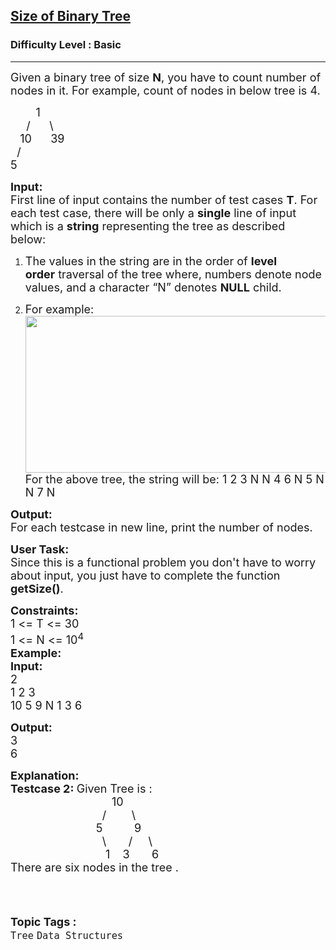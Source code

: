 <h2><a href="https://www.geeksforgeeks.org/problems/size-of-binary-tree/1?page=1&category=Tree&difficulty=School,Basic&sortBy=submissions">Size of Binary Tree</a></h2><h3>Difficulty Level : Basic</h3><hr><div class="problems_problem_content__Xm_eO"><p><span style="font-size:18px">Given a binary tree of size <strong>N</strong>, you have to count number of nodes in it. For example, count of nodes in below tree is 4.</span></p>

<p><span style="font-size:18px">&nbsp; &nbsp; &nbsp; &nbsp; 1<br>
&nbsp; &nbsp;&nbsp; /&nbsp;&nbsp;&nbsp;&nbsp;&nbsp; \<br>
&nbsp;&nbsp; 10&nbsp;&nbsp;&nbsp;&nbsp;&nbsp; 39<br>
&nbsp; /<br>
5</span></p>

<p><span style="font-size:18px"><strong>Input:</strong></span><br>
<span style="font-size:18px">First line of input contains the number of test cases&nbsp;<strong>T</strong>. For each test case, there will be only a&nbsp;<strong>single</strong>&nbsp;line of input which is a&nbsp;<strong>string</strong>&nbsp;representing the tree as described below:&nbsp;</span></p>

<ol>
	<li dir="ltr">
	<p dir="ltr"><span style="font-size:18px">The values in the string are in the order of&nbsp;<strong>level order</strong>&nbsp;traversal of the tree where, numbers denote node values, and a character “N” denotes&nbsp;<strong>NULL</strong>&nbsp;child.</span></p>
	</li>
	<li dir="ltr">
	<p dir="ltr"><span style="font-size:18px">For example:<br>
	<img alt="" src="https://media.geeksforgeeks.org/wp-content/uploads/20200124141533/Untitled-Diagram65.jpg" style="height:251px; width:500px"><br>
	For the above tree, the string will be: 1 2 3 N N 4 6 N 5 N N 7 N</span></p>
	</li>
</ol>

<p><span style="font-size:18px"><strong>Output:</strong><br>
For each testcase in new line, print the number of nodes.</span></p>

<p><span style="font-size:18px"><strong>User Task:</strong><br>
Since this is a functional problem you don't have to worry about input, you just have to complete the function <strong>getSize()</strong>.</span></p>

<p><span style="font-size:18px"><strong>Constraints:</strong><br>
1 &lt;= T &lt;= 30<br>
1 &lt;= N&nbsp;&lt;= 10<sup>4</sup><br>
<strong>Example:<br>
Input:</strong><br>
2<br>
1 2 3<br>
10 5 9 N 1 3 6&nbsp;</span></p>

<p><span style="font-size:18px"><strong>Output:</strong><br>
3<br>
6</span></p>

<p><span style="font-size:18px"><strong>Explanation:<br>
Testcase 2: </strong>Given Tree is :</span><br>
<span style="font-size:18px">&nbsp; &nbsp; &nbsp; &nbsp; &nbsp; &nbsp; &nbsp; &nbsp; &nbsp; &nbsp; &nbsp; &nbsp; &nbsp; &nbsp; &nbsp; &nbsp; 10<br>
&nbsp; &nbsp; &nbsp; &nbsp; &nbsp; &nbsp; &nbsp; &nbsp; &nbsp; &nbsp; &nbsp; &nbsp; &nbsp; &nbsp; &nbsp;/&nbsp; &nbsp; &nbsp; &nbsp; \<br>
&nbsp; &nbsp; &nbsp; &nbsp; &nbsp; &nbsp; &nbsp; &nbsp; &nbsp; &nbsp; &nbsp; &nbsp; &nbsp; &nbsp;5&nbsp; &nbsp; &nbsp; &nbsp; &nbsp; 9<br>
&nbsp; &nbsp; &nbsp; &nbsp; &nbsp; &nbsp; &nbsp; &nbsp; &nbsp; &nbsp; &nbsp; &nbsp; &nbsp; &nbsp; &nbsp;\&nbsp; &nbsp; &nbsp; &nbsp;/&nbsp; &nbsp; &nbsp;\<br>
&nbsp; &nbsp; &nbsp; &nbsp; &nbsp; &nbsp; &nbsp; &nbsp; &nbsp; &nbsp; &nbsp; &nbsp; &nbsp; &nbsp; &nbsp; 1&nbsp; &nbsp; 3&nbsp; &nbsp; &nbsp; &nbsp;6<br>
There are six nodes in the tree .<br>
&nbsp;</span></p>
</div><br><p><span style=font-size:18px><strong>Topic Tags : </strong><br><code>Tree</code>&nbsp;<code>Data Structures</code>&nbsp;